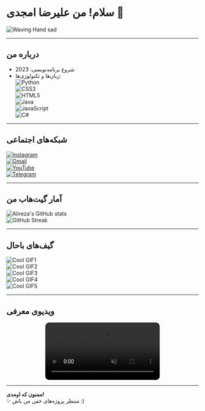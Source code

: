 # سلام! من علیرضا امجدی 👋

![Waving Hand](https://media.giphy.com/media/hvRJCLFzcasrR4ia7z/giphy.gif)                       sad

---

## درباره من  
- شروع برنامه‌نویسی: 2023  
- زبان‌ها و تکنولوژی‌ها:  
  ![Python](https://img.shields.io/badge/-Python-3776AB?style=for-the-badge&logo=python&logoColor=white)  
  ![CSS3](https://img.shields.io/badge/-CSS3-1572B6?style=for-the-badge&logo=css3)  
  ![HTML5](https://img.shields.io/badge/-HTML5-E34F26?style=for-the-badge&logo=html5)  
  ![Java](https://img.shields.io/badge/-Java-007396?style=for-the-badge&logo=java&logoColor=white)  
  ![JavaScript](https://img.shields.io/badge/-JavaScript-F7DF1E?style=for-the-badge&logo=javascript&logoColor=black)  
  ![C#](https://img.shields.io/badge/-C%23-239120?style=for-the-badge&logo=c-sharp&logoColor=white)

---

## شبکه‌های اجتماعی  
[![Instagram](https://img.shields.io/badge/Instagram-E4405F?style=for-the-badge&logo=instagram&logoColor=white)](https://instagram.com/yourinstagram)  
[![Gmail](https://img.shields.io/badge/Gmail-D14836?style=for-the-badge&logo=gmail&logoColor=white)](mailto:your.email@gmail.com)  
[![YouTube](https://img.shields.io/badge/YouTube-FF0000?style=for-the-badge&logo=youtube&logoColor=white)](https://youtube.com/yourchannel)  
[![Telegram](https://img.shields.io/badge/Telegram-0088CC?style=for-the-badge&logo=telegram&logoColor=white)](https://t.me/yourtelegramid)

---

## آمار گیت‌هاب من

![Alireza's GitHub stats](https://github-readme-stats.vercel.app/api?username=alirezaamjadi&show_icons=true&theme=dark&count_private=true)  
![GitHub Streak](https://github-readme-streak-stats.herokuapp.com/?user=alirezaamjadi&theme=dark)

---

## گیف‌های باحال

![Cool GIF1](https://media.giphy.com/media/l0MYt5jPR6QX5pnqM/giphy.gif)  
![Cool GIF2](https://media.giphy.com/media/xT0xeJpnrWC4XWblEk/giphy.gif)  
![Cool GIF3](https://media.giphy.com/media/3ohzdIuqJoo8QdKlnW/giphy.gif)  
![Cool GIF4](https://media.giphy.com/media/26u4b45b8KlgAB7iM/giphy.gif)  
![Cool GIF5](https://media.giphy.com/media/l0Exk8EUzSLsrErEQ/giphy.gif)  

---

## ویدیوی معرفی

<p align="center">
  <video src="https://media.giphy.com/media/3ohzdIuqJoo8QdKlnW/giphy.mp4" autoplay loop muted playsinline style="max-width: 100%; border-radius: 10px;"></video>
</p>

---

**ممنون که اومدی!**  
✨ منتظر پروژه‌های خفن من باش :)

